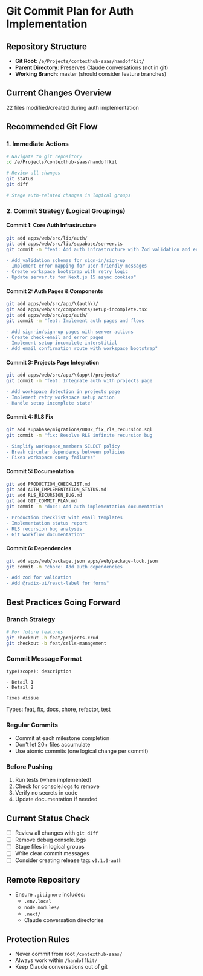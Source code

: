 # Git Commit Plan for Auth Implementation

## Repository Structure
- **Git Root**: `/e/Projects/contexthub-saas/handoffkit/`
- **Parent Directory**: Preserves Claude conversations (not in git)
- **Working Branch**: master (should consider feature branches)

## Current Changes Overview
22 files modified/created during auth implementation

## Recommended Git Flow

### 1. Immediate Actions
```bash
# Navigate to git repository
cd /e/Projects/contexthub-saas/handoffkit

# Review all changes
git status
git diff

# Stage auth-related changes in logical groups
```

### 2. Commit Strategy (Logical Groupings)

#### Commit 1: Core Auth Infrastructure
```bash
git add apps/web/src/lib/auth/
git add apps/web/src/lib/supabase/server.ts
git commit -m "feat: Add auth infrastructure with Zod validation and error handling

- Add validation schemas for sign-in/sign-up
- Implement error mapping for user-friendly messages
- Create workspace bootstrap with retry logic
- Update server.ts for Next.js 15 async cookies"
```

#### Commit 2: Auth Pages & Components
```bash
git add apps/web/src/app/\(auth\)/
git add apps/web/src/components/setup-incomplete.tsx
git add apps/web/src/app/auth/
git commit -m "feat: Implement auth pages and flows

- Add sign-in/sign-up pages with server actions
- Create check-email and error pages
- Implement setup-incomplete interstitial
- Add email confirmation route with workspace bootstrap"
```

#### Commit 3: Projects Page Integration
```bash
git add apps/web/src/app/\(app\)/projects/
git commit -m "feat: Integrate auth with projects page

- Add workspace detection in projects page
- Implement retry workspace setup action
- Handle setup incomplete state"
```

#### Commit 4: RLS Fix
```bash
git add supabase/migrations/0002_fix_rls_recursion.sql
git commit -m "fix: Resolve RLS infinite recursion bug

- Simplify workspace_members SELECT policy
- Break circular dependency between policies
- Fixes workspace query failures"
```

#### Commit 5: Documentation
```bash
git add PRODUCTION_CHECKLIST.md
git add AUTH_IMPLEMENTATION_STATUS.md
git add RLS_RECURSION_BUG.md
git add GIT_COMMIT_PLAN.md
git commit -m "docs: Add auth implementation documentation

- Production checklist with email templates
- Implementation status report
- RLS recursion bug analysis
- Git workflow documentation"
```

#### Commit 6: Dependencies
```bash
git add apps/web/package.json apps/web/package-lock.json
git commit -m "chore: Add auth dependencies

- Add zod for validation
- Add @radix-ui/react-label for forms"
```

## Best Practices Going Forward

### Branch Strategy
```bash
# For future features
git checkout -b feat/projects-crud
git checkout -b feat/cells-management
```

### Commit Message Format
```
type(scope): description

- Detail 1
- Detail 2

Fixes #issue
```

Types: feat, fix, docs, chore, refactor, test

### Regular Commits
- Commit at each milestone completion
- Don't let 20+ files accumulate
- Use atomic commits (one logical change per commit)

### Before Pushing
1. Run tests (when implemented)
2. Check for console.logs to remove
3. Verify no secrets in code
4. Update documentation if needed

## Current Status Check
- [ ] Review all changes with `git diff`
- [ ] Remove debug console.logs
- [ ] Stage files in logical groups
- [ ] Write clear commit messages
- [ ] Consider creating release tag: `v0.1.0-auth`

## Remote Repository
- Ensure `.gitignore` includes:
  - `.env.local`
  - `node_modules/`
  - `.next/`
  - Claude conversation directories

## Protection Rules
- Never commit from root `/contexthub-saas/`
- Always work within `/handoffkit/`
- Keep Claude conversations out of git